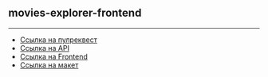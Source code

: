 
## movies-explorer-frontend
------ 
* [Ссылка на пулреквест](https://github.com/Varvara-from-Moscow/movies-explorer-frontend/pull/2) 
* [Ссылка на API](https://api.moviesapp.nomoredomains.sbs) 
* [Ссылка на Frontend](https://moviesapp.nomoredomains.sbs)
* [Ссылка на макет](https://www.figma.com/proto/Vw4E2rhLSE3iSCBa5lE3zR/Diploma-Copy?node-id=891%3A3857)

